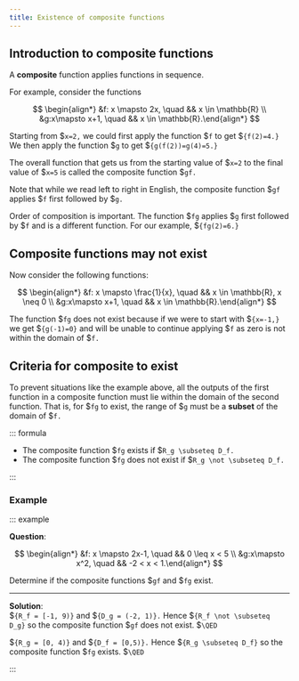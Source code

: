 ```yaml
---
title: Existence of composite functions
---
```


## Introduction to composite functions

A **composite** function applies functions in sequence.

For example, consider the functions

$$ \begin{align*} &f: x \mapsto 2x, \quad && x \in \mathbb{R} \\ &g:x\mapsto x+1, \quad && x \in \mathbb{R}.\end{align*} $$

Starting from $`x=2,` we could first apply the function $`f` to get $`{f(2)=4.}`
We then apply the function $`g` to get $`{g(f(2))=g(4)=5.}`

The overall function that gets us from the starting value of $`x=2` to the final
value of $`x=5` is called the composite function $`gf.`

Note that while we read left to right in English, the composite function $`gf`
applies $`f` first followed by $`g.`

Order of composition is important. The function $`fg` applies $`g` first
followed by $`f` and is a different function. For our example, $`{fg(2)=6.}`

## Composite functions may not exist

Now consider the following functions:

$$ \begin{align*} &f: x \mapsto \frac{1}{x}, \quad && x \in \mathbb{R}, x \neq 0 \\ &g:x\mapsto x+1, \quad && x \in \mathbb{R}.\end{align*} $$

The function $`fg` does not exist because if we were to start with $`{x=-1,}` we
get $`{g(-1)=0}` and will be unable to continue applying $`f` as zero is not
within the domain of $`f.`

## Criteria for composite to exist

To prevent situations like the example above, all the outputs of the first
function in a composite function must lie within the domain of the second
function. That is, for $`fg` to exist, the range of $`g` must be a **subset** of
the domain of $`f.`

<!-- prettier-ignore-start -->
::: formula

- The composite function $`fg` exists if $`R_g \subseteq D_f.`
- The composite function $`fg` does not exist if $`R_g \not \subseteq D_f.`

:::
<!-- prettier-ignore-end -->

### Example

<!-- prettier-ignore-start -->
::: example

**Question**:

$$ \begin{align*} &f: x \mapsto 2x-1, \quad && 0 \leq x < 5 \\ &g:x\mapsto x^2, \quad && -2 < x < 1.\end{align*} $$

Determine if the composite functions $`gf` and $`fg` exist.

---

**Solution**:\
$`{R_f = [-1, 9)}` and $`{D_g = (-2, 1)}.` Hence $`{R_f \not \subseteq D_g}` so the composite function $`gf` does not exist. $`\QED`

$`{R_g = [0, 4)}` and $`{D_f = [0,5)}.` Hence $`{R_g \subseteq D_f}` so the composite function $`fg` exists. $`\QED`

:::
<!-- prettier-ignore-end -->
